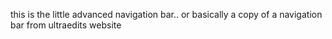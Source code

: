 this is the little advanced navigation bar.. or basically a copy of a navigation bar from ultraedits website
